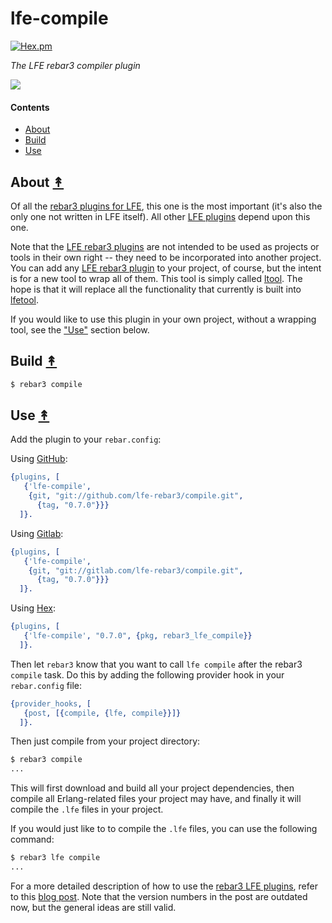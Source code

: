 # lfe-compile

[![Hex.pm][hex badge]][hex package]

*The LFE rebar3 compiler plugin*

[![][lr3-logo]][lr3-logo]


#### Contents

* [About](#about-)
* [Build](#build-)
* [Use](#use-)


## About [&#x219F;](#contents)

Of all the [rebar3 plugins for LFE][org], this one is the most important (it's
also the only one not written in LFE itself). All other [LFE plugins][org]
depend upon this one.

Note that the [LFE rebar3 plugins][org] are not intended to be used as projects
or tools in their own right -- they need to be incorporated into another
project. You can add any [LFE rebar3 plugin][org] to your project, of course,
but the intent is for a new tool to wrap all of them. This tool is simply called
[ltool]. The hope is that it will replace all the functionality that currently
is built into [lfetool].

If you would like to use this plugin in your own project, without a wrapping
tool, see the ["Use"](#use-) section below.


## Build [&#x219F;](#contents)

```bash
$ rebar3 compile
```

## Use [&#x219F;](#contents)

Add the plugin to your ``rebar.config``:

Using [GitHub][github]:

```erlang
{plugins, [
   {'lfe-compile',
    {git, "git://github.com/lfe-rebar3/compile.git",
      {tag, "0.7.0"}}}
  ]}.
```

Using [Gitlab][gitlab]:

```erlang
{plugins, [
   {'lfe-compile',
    {git, "git://gitlab.com/lfe-rebar3/compile.git",
      {tag, "0.7.0"}}}
  ]}.
```

Using [Hex][hex package]:

```erlang
{plugins, [
   {'lfe-compile', "0.7.0", {pkg, rebar3_lfe_compile}}
  ]}.
```

Then let ``rebar3`` know that you want to call ``lfe compile`` after the
rebar3 ``compile`` task. Do this by adding the following provider hook in
your ``rebar.config`` file:

```erlang
{provider_hooks, [
   {post, [{compile, {lfe, compile}}]}
  ]}.
```

Then just compile from your project directory:

```bash
$ rebar3 compile
...
```

This will first download and build all your project dependencies, then compile
all Erlang-related files your project may have, and finally it will compile the
``.lfe`` files in your project.

If you would just like to to compile the ``.lfe`` files, you can use the
following command:

```bash
$ rebar3 lfe compile
...
```

For a more detailed description of how to use the [rebar3 LFE plugins][org],
refer to this [blog post]. Note that the version numbers in the post are
outdated now, but the general ideas are still valid.

 <!-- Named page links below: /-->

[lr3-logo]: resources/images/logo.png
[org]: https://github.com/lfe-rebar3
[github]: https://github.com/lfe-rebar3/compile
[gitlab]: https://github.com/lfe-rebar3/compile
[ltool]: https://github.com/lfe-rebar3/ltool
[lfetool]: https://github.com/lfex/lfetool
[blog post]: http://blog.lfe.io/tutorials/2016/03/25/0858-lfe-and-rebar3/
[hex badge]: https://img.shields.io/hexpm/v/rebar3_lfe_compile.svg?maxAge=2592000
[hex package]: https://hex.pm/packages/rebar3_lfe_compile
